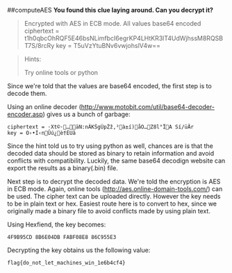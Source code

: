 ##computeAES
**You found this clue laying around. Can you decrypt it?**
>Encrypted with AES in ECB mode. All values base64 encoded
ciphertext = t1h0qbcOhRQF5E46bsNLimfbcI6egrKP4LHtKR3lT4UdWjhssM8RQSBT7S/8rcRy
key = T5uVzYtuBNv6vwjohslV4w==

<!---->

>Hints:
>
>Try online tools or python

Since we're told that the values are base64 encoded, the first step is to decode them.

Using an online decoder (http://www.motobit.com/util/base64-decoder-encoder.asp) gives us a bunch of garbage:

```
ciphertext = ·Xt©·…äN:nÃKŠgÛpŽž‚²à±í)åO…Z8l°ÏA Sí/ü­Är
key = O›•Í‹nÛú¿è†ÉUã
```

Since the hint told us to try using python as well, chances are is that the decoded data should be stored as binary to retain information and avoid conflicts with compatibility. Luckily, the same base64 decodign website can export the results as a binary(.bin) file.

Next step is to decrypt the decoded data. We're told the encryption is AES in ECB mode. Again, online tools (http://aes.online-domain-tools.com/) can be used. The cipher text can be uploaded directly. However the key needs to be in plain text or hex. Easiest route here is to convert to hex, since we originally made a binary file to avoid conflicts made by using plain text.

Using Hexfiend, the key becomes:
```
4F9B95CD 8B6E04DB FABF08E8 86C955E3
```
Decrypting the key obtains us the following value:

```
flag{do_not_let_machines_win_1e6b4cf4}
```
